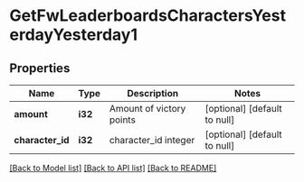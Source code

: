 # GetFwLeaderboardsCharactersYesterdayYesterday1

## Properties
Name | Type | Description | Notes
------------ | ------------- | ------------- | -------------
**amount** | **i32** | Amount of victory points | [optional] [default to null]
**character_id** | **i32** | character_id integer | [optional] [default to null]

[[Back to Model list]](../README.md#documentation-for-models) [[Back to API list]](../README.md#documentation-for-api-endpoints) [[Back to README]](../README.md)


